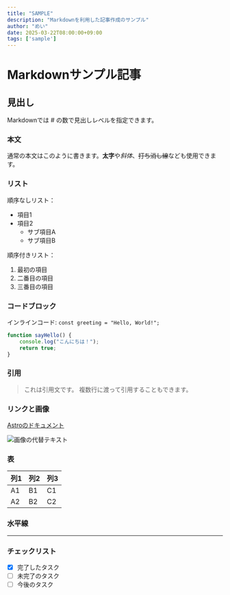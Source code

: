 ```yaml
---
title: "SAMPLE"
description: "Markdownを利用した記事作成のサンプル"
author: "めい"
date: 2025-03-22T08:00:00+09:00
tags: ['sample']
---
```


# Markdownサンプル記事

## 見出し

Markdownでは # の数で見出しレベルを指定できます。

### 本文

通常の本文はこのように書きます。**太字**や*斜体*、~~打ち消し線~~なども使用できます。

### リスト

順序なしリスト：
- 項目1
- 項目2
  - サブ項目A
  - サブ項目B

順序付きリスト：
1. 最初の項目
2. 二番目の項目
3. 三番目の項目

### コードブロック

インラインコード: `const greeting = "Hello, World!";`

```javascript
function sayHello() {
    console.log("こんにちは！");
    return true;
}
```

### 引用

> これは引用文です。
> 複数行に渡って引用することもできます。

### リンクと画像

[Astroのドキュメント](https://docs.astro.build/ja/)

![画像の代替テキスト](/AIAU_Blog/aiau_logo.svg)

### 表

| 列1 | 列2 | 列3 |
|-----|-----|-----|
| A1 | B1 | C1 |
| A2 | B2 | C2 |

### 水平線

---

### チェックリスト

- [x] 完了したタスク
- [ ] 未完了のタスク
- [ ] 今後のタスク
